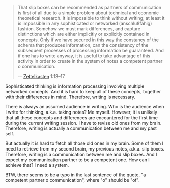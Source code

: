 > That slip boxes can be recommended as partners of communication is first of all due to a simple problem about technical and economic theoretical research. It is impossible to think without writing; at least it is impossible in any sophisticated or networked (anschlußfähig) fashion. Somehow we must mark differences, and capture distinctions which are either implicitly or explicitly contained in concepts. Only if we have secured in this way the constancy of the schema that produces information, can the consistency of the subsequent processes of processing information be guaranteed. And if one has to write anyway, it is useful to take advantage of this activity in order to create in the system of notes a competent partner o communication.
>
> -- [Zettelkasten] 1:13–17

[Zettelkasten]: https://luhmann.surge.sh/communicating-with-slip-boxes

Sophisticated thinking is information processing involving multiple networked concepts.
And it is hard to keep all of these concepts, together with their differences in mind.
Therefore, writing is necessary.

There is always an assumed audience in writing.
Who is the audience when I write for thinking, a.k.a. taking notes?
Me myself.
However, it is unlikely that all these concepts and differences are encountered for the first time during the current writing session.
I have to revise old ones from my brain.
Therefore, writing is actually a communication between me and my past self.

But actually it is hard to fetch all those old ones in my brain.
Some of them I need to retrieve from my second brain, my previous notes, a.k.a. slip boxes.
Therefore, writing is a communication between me and slip boxes.
And I expect my communication partner to be a competent one.
How can I achieve that?
I need a system.

BTW, there seems to be a typo in the last sentence of the quote, "a competent partner o communication",
where "o" should be "of".